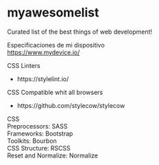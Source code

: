 # myawesomelist
Curated list of the best things of web development!

Especificaciones de mi dispositivo<br>
https://www.mydevice.io/

CSS
Linters
<ul>
  <li>https://stylelint.io/</li>
 </ul>
CSS Compatible whit all browsers
<ul>
  <li>https://github.com/stylecow/stylecow</li>
 </ul>

CSS <br>
Preprocessors:
SASS
<br>
Frameworks:
Bootstrap
<br>
Toolkits:
Bourbon
<br>
CSS Structure:
RSCSS
<br>
Reset and Normalize:
Normalize
